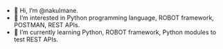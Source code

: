 - 👋 Hi, I’m @nakulmane.
- 👀 I’m interested in Python programming language, ROBOT framework, POSTMAN, REST APIs.
- 🌱 I’m currently learning Python, ROBOT framework, Python modules to test REST APIs.

<!---
nakulmane/nakulmane is a ✨ special ✨ repository because its `README.md` (this file) appears on your GitHub profile.
You can click the Preview link to take a look at your changes.
--->
